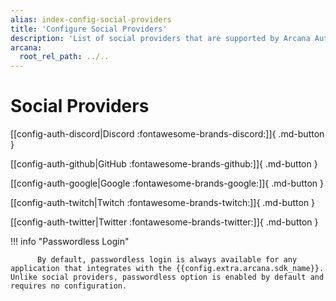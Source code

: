 ```yaml
---
alias: index-config-social-providers
title: 'Configure Social Providers'
description: 'List of social providers that are supported by Arcana Auth for onboarding Web3 app users in apps integrated with the Arcana SDK.'
arcana:
  root_rel_path: ../..
---
```


# Social Providers      

[[config-auth-discord|Discord :fontawesome-brands-discord:]]{ .md-button }

[[config-auth-github|GitHub :fontawesome-brands-github:]]{ .md-button }

[[config-auth-google|Google :fontawesome-brands-google:]]{ .md-button }

[[config-auth-twitch|Twitch :fontawesome-brands-twitch:]]{ .md-button }

[[config-auth-twitter|Twitter :fontawesome-brands-twitter:]]{ .md-button }

!!! info "Passwordless Login"

          By default, passwordless login is always available for any application that integrates with the {{config.extra.arcana.sdk_name}}.  Unlike social providers, passwordless option is enabled by default and requires no configuration. 